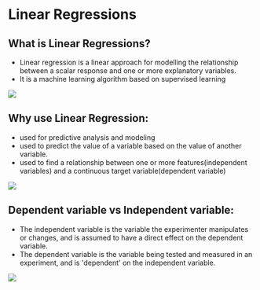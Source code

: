 # Linear Regressions

## What is Linear Regressions?
* Linear regression is a linear approach for modelling the relationship between a scalar response and one or more explanatory variables.
* It is a machine learning algorithm based on supervised learning

![](https://data-flair.training/blogs/wp-content/uploads/sites/2/2018/08/8-Machine-Learning-Algorithms-to-Learn-01-1.jpg)


## Why use Linear Regression:
*  used for predictive analysis and modeling
* used to predict the value of a variable based on the value of another variable. 
* used to find a relationship between one or more features(independent variables) and a continuous target variable(dependent variable)

![](https://miro.medium.com/max/977/1*FZsLp8yTULf77qrp0Qd91g.png)


## Dependent variable vs Independent variable:

* The independent variable is the variable the experimenter manipulates or changes, and is assumed to have a direct effect on the dependent variable.
* The dependent variable is the variable being tested and measured in an experiment, and is 'dependent' on the independent variable.

![](https://www.wikihow.com/images/thumb/7/71/Identify-Dependent-and-Independent-Variables-Step-2.jpg/v4-460px-Identify-Dependent-and-Independent-Variables-Step-2.jpg.webp)
